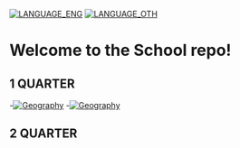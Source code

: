 [![LANGUAGE_ENG](https://img.shields.io/badge/-English-088?style=flat-square)](README.md) [![LANGUAGE_OTH](https://img.shields.io/badge/Google-translate-0?style=flat-square&logo=google&color=orange&labelColor=blue&logoColor=black)](https://github-com.translate.goog/THEBIGMISHA/School/?_x_tr_sl=en&_x_tr_tl=ru&_x_tr_hl=ru&_x_tr_pto=wapp)
# Welcome to the School repo!
## 1 QUARTER
  -[![Geography]()](src/1/Geography)
  -[![Geography]()]()
## 2 QUARTER
